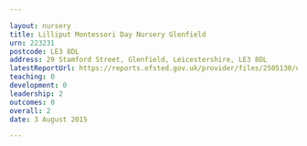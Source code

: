 ```yaml
---

layout: nursery
title: Lilliput Montessori Day Nursery Glenfield
urn: 223231
postcode: LE3 8DL
address: 29 Stamford Street, Glenfield, Leicestershire, LE3 8DL
latestReportUrl: https://reports.ofsted.gov.uk/provider/files/2505130/urn/223231.pdf
teaching: 0
development: 0
leadership: 2
outcomes: 0
overall: 2
date: 3 August 2015

---
```

